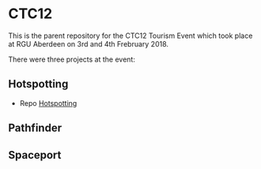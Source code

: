 # CTC12
This is the parent repository for the CTC12 Tourism Event which took place at RGU Aberdeen on 3rd and 4th Frebruary 2018.

There were three projects at the event:

## Hotspotting

* Repo [Hotspotting](https://github.com/CodeTheCity/hotspotting)

## Pathfinder

## Spaceport

